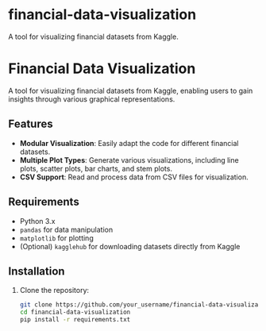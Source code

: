 # financial-data-visualization
A tool for visualizing financial datasets from Kaggle.

# Financial Data Visualization

A tool for visualizing financial datasets from Kaggle, enabling users to gain insights through various graphical representations. 

## Features

- **Modular Visualization**: Easily adapt the code for different financial datasets.
- **Multiple Plot Types**: Generate various visualizations, including line plots, scatter plots, bar charts, and stem plots.
- **CSV Support**: Read and process data from CSV files for visualization.

## Requirements

- Python 3.x
- `pandas` for data manipulation
- `matplotlib` for plotting
- (Optional) `kagglehub` for downloading datasets directly from Kaggle

## Installation

1. Clone the repository:
   ```bash
   git clone https://github.com/your_username/financial-data-visualization.git
   cd financial-data-visualization
   pip install -r requirements.txt

